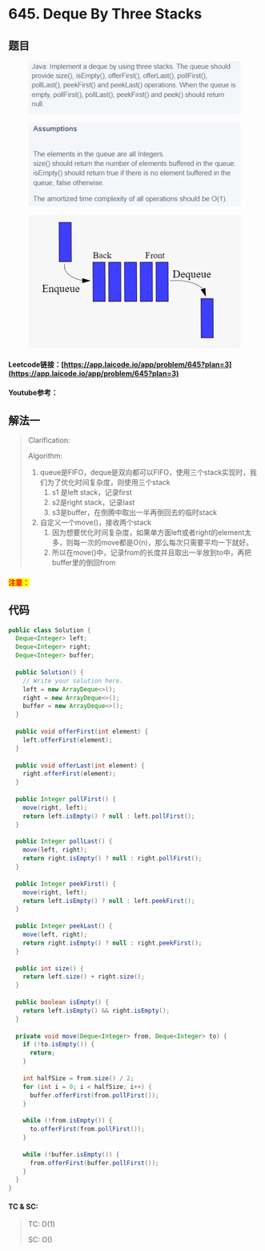 # 645. Deque By Three Stacks

## 题目

<figure><img src="../../.gitbook/assets/image (87).png" alt=""><figcaption></figcaption></figure>

<figure><img src="../../.gitbook/assets/image.png" alt=""><figcaption></figcaption></figure>

<figure><img src="../../.gitbook/assets/image (1).png" alt=""><figcaption></figcaption></figure>

#### Leetcode链接：[https://app.laicode.io/app/problem/645?plan=3](https://app.laicode.io/app/problem/645?plan=3)

#### Youtube参考：

## 解法一

> Clarification:&#x20;
>
> Algorithm:&#x20;
>
> 1. queue是FIFO，deque是双向都可以FIFO，使用三个stack实现时，我们为了优化时间复杂度，则使用三个stack
>    1. s1 是left stack，记录first
>    2. s2是right stack，记录last
>    3. s3是buffer，在倒腾中取出一半再倒回去的临时stack
> 2. 自定义一个move()，接收两个stack
>    1. 因为想要优化时间复杂度，如果单方面left或者right的element太多，则每一次的move都是O(n)，那么每次只需要平均一下就好。
>    2. 所以在move()中，记录from的长度并且取出一半放到to中，再把buffer里的倒回from

#### <mark style="color:red;">注意：</mark>

## 代码

```java
public class Solution {
  Deque<Integer> left;
  Deque<Integer> right;
  Deque<Integer> buffer;

  public Solution() {
    // Write your solution here.
    left = new ArrayDeque<>();
    right = new ArrayDeque<>();
    buffer = new ArrayDeque<>();
  }
  
  public void offerFirst(int element) {
    left.offerFirst(element);
  }
  
  public void offerLast(int element) {
    right.offerFirst(element);
  }
  
  public Integer pollFirst() {
    move(right, left);
    return left.isEmpty() ? null : left.pollFirst();
  }
  
  public Integer pollLast() {
    move(left, right);
    return right.isEmpty() ? null : right.pollFirst();
  }
  
  public Integer peekFirst() {
    move(right, left);
    return left.isEmpty() ? null : left.peekFirst();
  }
  
  public Integer peekLast() {
    move(left, right);
    return right.isEmpty() ? null : right.peekFirst();
  }
  
  public int size() {
    return left.size() + right.size();
  }
  
  public boolean isEmpty() {
    return left.isEmpty() && right.isEmpty();
  }

  private void move(Deque<Integer> from, Deque<Integer> to) {
    if (!to.isEmpty()) {
      return;
    }

    int halfSize = from.size() / 2;
    for (int i = 0; i < halfSize; i++) {
      buffer.offerFirst(from.pollFirst());
    }

    while (!from.isEmpty()) {
      to.offerFirst(from.pollFirst());
    }

    while (!buffer.isEmpty()) {
      from.offerFirst(buffer.pollFirst());
    }
  }
}
```

#### TC & SC:&#x20;

> TC: O(1)
>
> SC: O()
